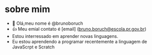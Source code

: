 # sobre mim
- 👋 Olá,meu nome é @brunoboruch
- :+1: Meu emial contato é [email] (bruno.boruch@escola.pr.gov.br)
- Estou interressado em aprender novas linguagens.
- Eu estou aprendendo a programar recentemente a linguagem de JavaScrpt e Scratch
